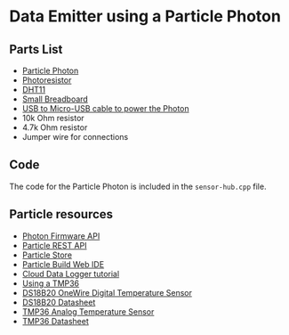 # Data Emitter using a Particle Photon

## Parts List

* [Particle Photon](https://store.particle.io/collections/photon)
* [Photoresistor](http://www.amazon.com/Sensitive-Resistor-Photoresistor-Optoresistor-GM5539/dp/B00AQVYWA2?ie=UTF8&psc=1&redirect=true&ref_=oh_aui_detailpage_o03_s00)
* [DHT11](https://www.adafruit.com/products/386)
* [Small Breadboard](http://www.amazon.com/microtivity-IB400-400-point-Experiment-Breadboard/dp/B0084A7PI8?ie=UTF8&psc=1&redirect=true&ref_=oh_aui_detailpage_o03_s00)
* [USB to Micro-USB cable to power the Photon](http://www.amazon.com/AmazonBasics-Micro-USB-USB-Cable-2-Pack/dp/B00NH13O7K?ie=UTF8&psc=1&redirect=true&ref_=oh_aui_detailpage_o03_s00)
* 10k Ohm resistor
* 4.7k Ohm resistor
* Jumper wire for connections

## Code

The code for the Particle Photon is included in the `sensor-hub.cpp` file. 

## Particle resources

* [Photon Firmware API](https://docs.particle.io/reference/firmware/photon/)
* [Particle REST API](https://docs.particle.io/reference/api/)
* [Particle Store](https://store.particle.io/)
* [Particle Build Web IDE](https://build.particle.io/build/)
* [Cloud Data Logger tutorial](https://www.openhomeautomation.net/cloud-data-logger-particle-photon/)
* [Using a TMP36](https://learn.adafruit.com/tmp36-temperature-sensor/using-a-temp-sensor)
* [DS18B20 OneWire Digital Temperature Sensor](https://www.sparkfun.com/products/245)
* [DS18B20 Datasheet](http://datasheets.maximintegrated.com/en/ds/DS18B20.pdf)
* [TMP36 Analog Temperature Sensor](https://www.adafruit.com/products/165?&main_page=product_info&cPath=35&products_id=165)
* [TMP36 Datasheet](http://www.analog.com/media/en/technical-documentation/data-sheets/TMP35_36_37.pdf)
